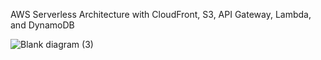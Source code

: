AWS Serverless Architecture with CloudFront, S3, API Gateway, Lambda, and DynamoDB


![Blank diagram (3)](https://github.com/user-attachments/assets/1f95f60d-38e9-401d-9ef5-78f5d4a13ea2)
